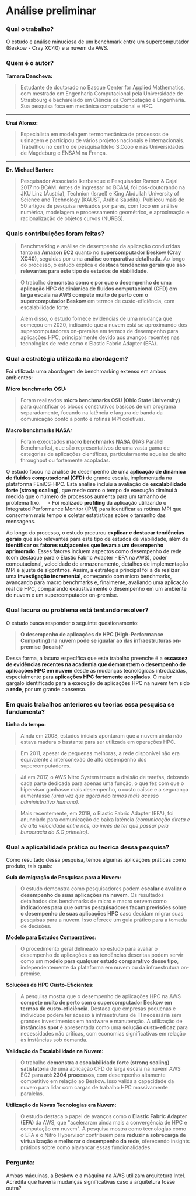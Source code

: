 # Análise preliminar

### Qual o trabalho?

 O estudo e análise minuciosa de um benchmark entre um supercomputador (Beskow - Cray XC40) e a nuvem da AWS.

### Quem é o autor?

**Tamara Dancheva:**

> Estudante de doutorado no Basque Center for Applied Mathematics, com mestrado em Engenharia Computacional pela Universidade de Strasbourg e bacharelado em Ciência da Computação e Engenharia. Sua pesquisa foca em mecânica computacional e HPC.

******

**Unai Alonso:**

> Especialista em modelagem termomecânica de processos de usinagem e participou de vários projetos nacionais e internacionais. Trabalhou no centro de pesquisa Ideko S.Coop e nas Universidades de Magdeburg e ENSAM na França.

****

**Dr. Michael Barton:**

> Pesquisador Associado Ikerbasque e Pesquisador Ramon & Cajal 2017 no BCAM. Antes de ingressar no BCAM, foi pós-doutorando na JKU Linz (Áustria), Technion (Israel) e King Abdullah University of Science and Technology (KAUST, Arábia Saudita). Publicou mais de 50 artigos de pesquisa revisados por pares, com foco em análise numérica, modelagem e processamento geométrico, e aproximação e racionalização de objetos curvos (NURBS).

### Quais contribuições foram feitas?

> Benchmarking e análise de desempenho da aplicação conduzidas tanto na **Amazon EC2** quanto no **supercomputador Beskow (Cray XC40)**, seguidas por uma **análise comparativa detalhada**. Ao longo do processo, o estudo explica e **destaca tendências gerais que são relevantes para este tipo de estudos de viabilidade**.

> O trabalho **demonstra como e por que o desempenho de uma aplicação HPC de dinâmica de fluidos computacional (CFD) em larga escala na AWS compete muito de perto com o supercomputador Beskow** em termos de custo-eficiência, com escalabilidade forte.

> Além disso, o estudo fornece evidências de uma mudança que começou em 2020, indicando que a nuvem está se aproximando dos supercomputadores on-premise em termos de desempenho para aplicações HPC, principalmente devido aos avanços recentes nas tecnologias de rede como o Elastic Fabric Adapter (EFA).
### Qual a estratégia utilizada na abordagem?

Foi utilizada uma abordagem de benchmarking extenso em ambos ambientes:

**Micro benchmarks OSU:**

> Foram realizados **micro benchmarks OSU (Ohio State University)** para quantificar os blocos construtivos básicos de um programa separadamente, focando na latência e largura de banda da comunicação ponto a ponto e rotinas MPI coletivas.

**Macro benchmarks NASA:**

> Foram executados **macro benchmarks NASA** (NAS Parallel Benchmarks), que são representativos de uma vasta gama de categorias de aplicações científicas, particularmente aquelas de alto throughput ou fortemente acopladas.

O estudo focou na análise de desempenho de uma **aplicação de dinâmica de fluidos computacional (CFD)** de grande escala, implementada na plataforma FEniCS-HPC. Esta análise incluiu a avaliação de **escalabilidade forte (strong scaling)**, que mede como o tempo de execução diminui à medida que o número de processos aumenta para um tamanho de problema fixo.     ◦ Foi realizado **profiling** da aplicação utilizando o Integrated Performance Monitor (IPM) para identificar as rotinas MPI que consomem mais tempo e coletar estatísticas sobre o tamanho das mensagens.

Ao longo do processo, o estudo procurou **explicar e destacar tendências gerais** que são relevantes para este tipo de estudos de viabilidade, além de **identificar os fatores subjacentes que levam a um desempenho aprimorado**. Esses fatores incluem aspectos como desempenho de rede (com destaque para o Elastic Fabric Adapter - EFA na AWS), poder computacional, velocidade de armazenamento, detalhes de implementação MPI e ajuste de algoritmos. Assim, a estratégia principal foi a de realizar uma **investigação incremental**, começando com micro benchmarks, avançando para macro benchmarks e, finalmente, avaliando uma aplicação real de HPC, comparando exaustivamente o desempenho em um ambiente de nuvem e um supercomputador on-premise.
### Qual lacuna ou problema está tentando resolver?

O estudo busca responder o seguinte questionamento: 

> **O desempenho de aplicações de HPC (High-Performance Computing) na nuvem pode se igualar ao das infraestruturas on-premise (locais)**?

Dessa forma, a lacuna específica que este trabalho preenche é a **escassez de evidências recentes na academia que demonstrem o desempenho de aplicações HPC em nuvem** desde as mudanças tecnológicas introduzidas, especialmente para **aplicações HPC fortemente acopladas**. O maior gargalo identificado para a execução de aplicações HPC na nuvem tem sido a **rede**, por um grande consenso.
### Em quais trabalhos anteriores ou teorias essa pesquisa se fundamenta?

**Linha do tempo:** 

> Ainda em 2008, estudos iniciais apontaram que a nuvem ainda não estava madura o bastante para ser utilizada em operações HPC. 

> Em 2011, apesar de pequenas melhoras, a rede disponível não era equivalente à interconexão de alto desempenho dos supercomputadores.

> Já em 2017, o AWS Nitro System trouxe a divisão de tarefas, deixando cada parte dedicada para apenas uma função, o que fez com que o hipervisor ganhasse mais desempenho, o custo caísse e a segurança aumentasse *(uma vez que agora não temos mais acesso administrativo humano)*. 

> Mais recentemente, em 2019, o Elastic Fabric Adapter (EFA), foi anunciado para comunicação de baixa latência *(comunicação direta e de alta velocidade entre nós, ao invés de ter que passar pela burocracia do S.O primeiro)*.
### Qual a aplicabilidade prática ou teorica dessa pesquisa?

Como resultado dessa pesquisa, temos algumas aplicações práticas como produto, tais quais:

**Guia de migração de Pesquisas para a Nuvem:**

> O estudo demonstra como pesquisadores podem **escalar e avaliar o desempenho de suas aplicações na nuvem**. Os resultados detalhados dos benchmarks de micro e macro servem como **indicadores para que outros pesquisadores façam previsões sobre o desempenho de suas aplicações HPC** caso decidam migrar suas pesquisas para a nuvem. Isso oferece um guia prático para a tomada de decisões.

**Modelo para Estudos Comparativos:**

> O procedimento geral delineado no estudo para avaliar o desempenho de aplicações e as tendências descritas podem servir como um **modelo para qualquer estudo comparativo desse tipo**, independentemente da plataforma em nuvem ou da infraestrutura on-premise.

**Soluções de HPC Custo-Eficientes:**

> A pesquisa mostra que o desempenho de aplicações HPC na AWS **compete muito de perto com o supercomputador Beskow em termos de custo-eficiência**. Destaca que empresas pequenas e indivíduos podem ter acesso à infraestrutura de TI necessária sem grandes investimentos em hardware e manutenção. A utilização de **instâncias spot** é apresentada como uma **solução custo-eficaz** para necessidades não críticas, com economias significativas em relação às instâncias sob demanda.

**Validação da Escalabilidade na Nuvem:**

> O trabalho **demonstra a escalabilidade forte (strong scaling) satisfatória** de uma aplicação CFD de larga escala na nuvem AWS EC2 para **até 2304 processos**, com desempenho altamente competitivo em relação ao Beskow. Isso valida a capacidade da nuvem para lidar com cargas de trabalho HPC massivamente paralelas.

**Utilização de Novas Tecnologias em Nuvem:**

> O estudo destaca o papel de avanços como o **Elastic Fabric Adapter (EFA)** da AWS, que "aceleraram ainda mais a convergência de HPC e computação em nuvem". A pesquisa mostra como tecnologias como o EFA e o Nitro Hypervisor contribuem para **reduzir a sobrecarga de virtualização e melhorar o desempenho da rede**, oferecendo insights práticos sobre como alavancar essas funcionalidades.


### Pergunta:

Ambas máquinas, a Beskow e a máquina na AWS utilizam arquitetura Intel. Acredita que haveria mudanças significativas caso a arquitetura fosse outra?